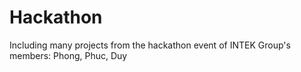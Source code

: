 # Hackathon
Including many projects from the hackathon event of INTEK
Group's members: Phong, Phuc, Duy
